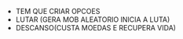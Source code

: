 - TEM QUE CRIAR OPCOES
- LUTAR (GERA MOB ALEATORIO INICIA A LUTA)
- DESCANSO(CUSTA MOEDAS E RECUPERA VIDA)